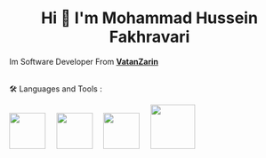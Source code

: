 

<h1 align="center">Hi 👋 I'm Mohammad Hussein Fakhravari</h1>

Im Software Developer From **<a target="_blank" href='https://www.vatanzarin.com/'>VatanZarin</a>**
<br /><br />


🛠 Languages and Tools :
<p align="left" dir="auto"> 
<img src="https://github.com/fakhravari/fakhravari/assets/4311975/44666ffd-ed54-4ab9-b9bd-aa6200a6e792" width="65" height="65">
&nbsp;&nbsp;&nbsp;
<img src="https://github.com/fakhravari/fakhravari/assets/4311975/ba07f3d6-22ef-481c-bba4-4dd4f8fec012" width="65" height="65">
&nbsp;&nbsp;&nbsp;
<img src="https://github.com/fakhravari/fakhravari/assets/4311975/5eabec00-0d9d-49af-a5d6-095e43c38ac3" width="65" height="65">
&nbsp;&nbsp;&nbsp;
<img src="https://github.com/fakhravari/fakhravari/assets/4311975/48308eb3-8b53-40bf-8a2f-76b3e05a94db" height="80">
&nbsp;&nbsp;&nbsp;

</p>
